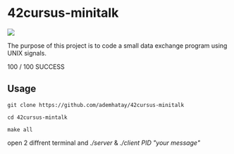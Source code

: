 # 42cursus-minitalk

<img src="https://user-images.githubusercontent.com/66277966/156378116-760b8bf6-8552-4943-a268-3ae5018ec421.svg">

The purpose of this project is to code a small data exchange program
using UNIX signals.

100 / 100 SUCCESS

## Usage

```
git clone https://github.com/ademhatay/42cursus-minitalk
```
```
cd 42cursus-mintalk
```
```
make all
```
open 2 diffrent terminal and
*./server* & *./client PID "your message"*


